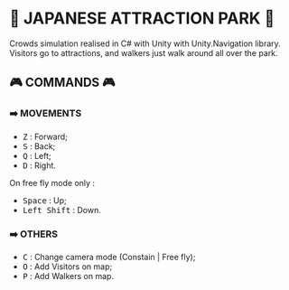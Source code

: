 # 🗻 JAPANESE ATTRACTION PARK 🗻
Crowds simulation realised in C# with Unity with Unity.Navigation library.  
Visitors go to attractions, and walkers just walk around all over the park.

## 🎮 COMMANDS 🎮

### ➡️ MOVEMENTS
- <kbd>Z</kbd> : Forward;
- <kbd>S</kbd> : Back;
- <kbd>Q</kbd> : Left;
- <kbd>D</kbd> : Right.  

On free fly mode only :
- <kbd>Space</kbd> : Up;
- <kbd>Left Shift</kbd> : Down.  

### ➡️ OTHERS
- <kbd>C</kbd> : Change camera mode (Constain | Free fly);
- <kbd>O</kbd> : Add Visitors on map;
- <kbd>P</kbd> : Add Walkers on map.
